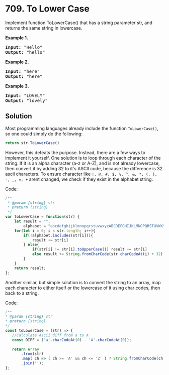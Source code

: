 # 709. To Lower Case

Implement function ToLowerCase() that has a string parameter str, and returns the same string in lowercase.

**Example 1.**
<pre>
<b>Input:</b> "Hello"
<b>Output:</b> "hello"
</pre>

**Example 2.**
<pre>
<b>Input:</b> "here"
<b>Output:</b> "here"
</pre>

**Example 3.**
<pre>
<b>Input:</b> "LOVELY"
<b>Output:</b> "lovely"
</pre>

## Solution

Most programming languages already include the function ```ToLowerCase()```, so one could simply do the following:
```javascript 
return str.ToLowerCase()
```
However, this defeats the purpose. Instead, there are a few ways to implement it yourself. One solution is to loop through each character of the string. If it is an alpha character (a-z or A-Z), and is not already lowercase, then convert it by adding 32 to it's ASCII code, because the difference is 32 ascii characters. To ensure character like ```!, @, #, $, %, ^, &, *, (, ), -, _, =, +``` arent changed, we check if they exist in the alphabet string.

Code:

```javascript
/**
 * @param {string} str
 * @return {string}
 */
var toLowerCase = function(str) {
    let result = "",
        alphabet = "abcdefghijklmnopqrstuvwxyzABCDEFGHIJKLMNOPQRSTUVWXYZ"
    for(let i = 0; i < str.length; i++){
        if(!alphabet.includes(str[i])){
            result += str[i]
        } else{
            if(str[i] != str[i].toUpperCase()) result += str[i]
            else result += String.fromCharCode(str.charCodeAt(i) + 32)
        }
    }
    return result;
};
```

Another similar, but simple solution is to convert the string to an array, map each character to either itself or the lowercase of it using char codes, then back to a string.

Code:

 ```javascript
 /**
 * @param {string} str
 * @return {string}
 */
const toLowerCase = (str) => {
    //Calculate Ascii diff from a to A
    const DIFF = ('a'.charCodeAt(0) - 'A'.charCodeAt(0));
    
    return Array
        .from(str)
        .map( ch => ( ch >= 'A' && ch <= 'Z' ) ? String.fromCharCode(ch.charCodeAt(0) + DIFF) : ch )
        .join('');
};
```
